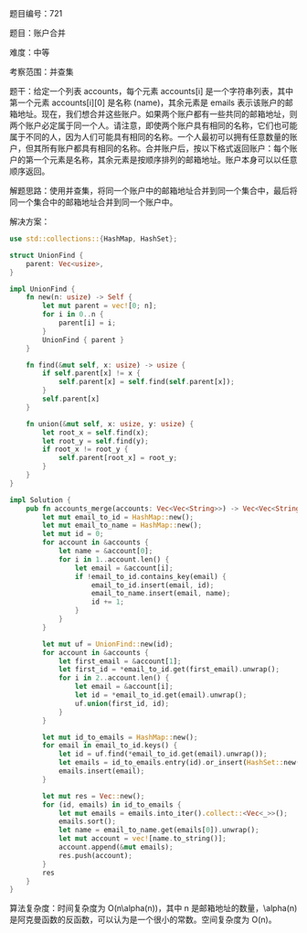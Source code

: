 题目编号：721

题目：账户合并

难度：中等

考察范围：并查集

题干：给定一个列表 accounts，每个元素 accounts[i] 是一个字符串列表，其中第一个元素 accounts[i][0] 是名称 (name)，其余元素是 emails 表示该账户的邮箱地址。现在，我们想合并这些账户。如果两个账户都有一些共同的邮箱地址，则两个账户必定属于同一个人。请注意，即使两个账户具有相同的名称，它们也可能属于不同的人，因为人们可能具有相同的名称。一个人最初可以拥有任意数量的账户，但其所有账户都具有相同的名称。合并账户后，按以下格式返回账户：每个账户的第一个元素是名称，其余元素是按顺序排列的邮箱地址。账户本身可以以任意顺序返回。

解题思路：使用并查集，将同一个账户中的邮箱地址合并到同一个集合中，最后将同一个集合中的邮箱地址合并到同一个账户中。

解决方案：

```rust
use std::collections::{HashMap, HashSet};

struct UnionFind {
    parent: Vec<usize>,
}

impl UnionFind {
    fn new(n: usize) -> Self {
        let mut parent = vec![0; n];
        for i in 0..n {
            parent[i] = i;
        }
        UnionFind { parent }
    }

    fn find(&mut self, x: usize) -> usize {
        if self.parent[x] != x {
            self.parent[x] = self.find(self.parent[x]);
        }
        self.parent[x]
    }

    fn union(&mut self, x: usize, y: usize) {
        let root_x = self.find(x);
        let root_y = self.find(y);
        if root_x != root_y {
            self.parent[root_x] = root_y;
        }
    }
}

impl Solution {
    pub fn accounts_merge(accounts: Vec<Vec<String>>) -> Vec<Vec<String>> {
        let mut email_to_id = HashMap::new();
        let mut email_to_name = HashMap::new();
        let mut id = 0;
        for account in &accounts {
            let name = &account[0];
            for i in 1..account.len() {
                let email = &account[i];
                if !email_to_id.contains_key(email) {
                    email_to_id.insert(email, id);
                    email_to_name.insert(email, name);
                    id += 1;
                }
            }
        }

        let mut uf = UnionFind::new(id);
        for account in &accounts {
            let first_email = &account[1];
            let first_id = *email_to_id.get(first_email).unwrap();
            for i in 2..account.len() {
                let email = &account[i];
                let id = *email_to_id.get(email).unwrap();
                uf.union(first_id, id);
            }
        }

        let mut id_to_emails = HashMap::new();
        for email in email_to_id.keys() {
            let id = uf.find(*email_to_id.get(email).unwrap());
            let emails = id_to_emails.entry(id).or_insert(HashSet::new());
            emails.insert(email);
        }

        let mut res = Vec::new();
        for (id, emails) in id_to_emails {
            let mut emails = emails.into_iter().collect::<Vec<_>>();
            emails.sort();
            let name = email_to_name.get(emails[0]).unwrap();
            let mut account = vec![name.to_string()];
            account.append(&mut emails);
            res.push(account);
        }
        res
    }
}
```

算法复杂度：时间复杂度为 O(n\alpha(n))，其中 n 是邮箱地址的数量，\alpha(n) 是阿克曼函数的反函数，可以认为是一个很小的常数。空间复杂度为 O(n)。